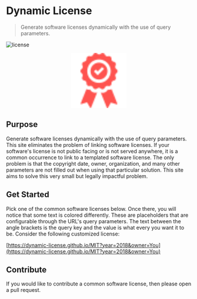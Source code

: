 # Dynamic License
> Generate software licenses dynamically with the use of query parameters.

![license](https://img.shields.io/badge/License-MIT-orange.svg?style=for-the-badge&colorB=ff3f45)

<p align="center" >
	<img src="assets/images/logo.svg" height="150" />
<p>

## Purpose

Generate software licenses dynamically with the use of query parameters. This site eliminates the problem of linking software licenses. If your software's license is not public facing or is not served anywhere, it is a common occurrence to link to a templated software license. The only problem is that the copyright date, owner, organization, and many other parameters are not filled out when using that particular solution. This site aims to solve this very small but legally impactful problem.

## Get Started

Pick one of the common software licenses below. Once there, you will notice that some text is colored differently. These are placeholders that are configurable through the URL's query parameters. The text between the angle brackets is the query key and the value is what every you want it to be. Consider the following customized license:

[https://dynamic-license.github.io/MIT?year=2018&owner=You](https://dynamic-license.github.io/MIT?year=2018&owner=You)

## Contribute

If you would like to contribute a common software license, then please open a pull request.
